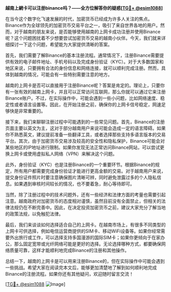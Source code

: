 **越南上網卡可以注册binance吗？——全方位解答你的疑惑[[TG💪+ @esim1088](https://t.me/s/esim1088)]**

在当今这个数字化飞速发展的时代，加密货币已经成为许多人关注的焦点。Binance作为全球领先的加密货币交易平台之一，吸引了来自世界各地的用户。然而，对于越南的朋友来说，是否能够使用越南的上网卡成功注册并使用Binance呢？这个问题困扰着不少想要尝试加密货币交易的越南小伙伴。今天，我们就来详细探讨一下这个问题，希望能为大家提供清晰的答案。

首先，我们需要了解Binance的基本注册流程。通常情况下，注册Binance需要提供有效的电子邮件地址、手机号码以及完成身份验证（KYC）。对于大多数国家和地区来说，只要拥有合法的身份信息和网络连接，就可以顺利完成注册。然而，具体到越南的情况，可能会有一些特别需要注意的地方。

越南的上网卡是否可以直接用于注册Binance呢？答案是肯定的。理论上，只要你有一张有效的越南上网卡，并且可以正常访问互联网，那么你就可以通过它来注册Binance账户。不过，在实际操作中，可能会遇到一些小问题，比如网络速度、稳定性或者语言设置等。因此，在开始注册之前，确保你的上网卡信号稳定，网速足够快是非常重要的。

接下来，我们来聊聊注册过程中可能遇到的一些常见问题。首先，Binance的注册页面主要以英文为主，这对于部分越南用户来说可能会造成一定的语言障碍。如果你不熟悉英文，建议提前准备一些翻译工具，或者选择那些支持多语言版本的交易平台。其次，由于加密货币交易涉及较高的安全性和隐私保护，Binance可能会对某些地区的IP地址进行限制。如果你发现无法正常访问Binance网站，可以尝试更换上网卡或使用虚拟私人网络（VPN）来解决这个问题。

此外，身份验证（KYC）也是注册Binance的一个重要环节。根据Binance的规定，所有用户都需要完成身份验证才能进行更高金额的交易。对于越南用户来说，提交身份证件照片时要注意确保图片清晰可辨，同时避免泄露过多的个人隐私信息。如果遇到审核时间较长的情况，也不要着急，耐心等待即可。

当然，除了注册过程中的技术问题外，还有一些经济和法律方面的考量也需要引起注意。越南政府对加密货币的态度相对谨慎，虽然目前没有全面禁止，但相关的法律法规仍在不断完善中。因此，在决定投资加密货币之前，建议大家充分了解当地的政策法规，以免触犯法律。

最后，我们来谈谈如何选择适合自己的上网卡。在越南市场上，有很多不同类型的上网卡可供选择，例如电信运营商提供的SIM卡、移动WiFi设备等。如果你经常需要外出旅行或工作，可以选择支持多国漫游的国际SIM卡；如果你更倾向于在家办公，那么固定宽带或光纤网络可能是更好的选择。无论选择哪种方式，都要确保网络质量可靠，这样才能顺利地完成Binance的注册和其他操作。

总结一下，越南的上网卡是可以用来注册Binance的，但在实际操作中可能会遇到一些挑战。希望大家在阅读完本文后，能够更加清楚地了解到如何顺利地完成Binance的注册流程。如果你还有其他疑问，欢迎随时留言交流！

[[TG💪+ @esim1088](https://t.me/s/esim1088) ![Image](https://i.postimg.cc/4NQfJmqS/Snipaste-2025-05-13-00-14-12.png)]